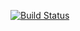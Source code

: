 [![Build Status](http://ec2-18-190-172-231.us-east-2.compute.amazonaws.com/buildStatus/icon?job=pi-challenge)](http://ec2-18-190-172-231.us-east-2.compute.amazonaws.com/job/pi-challenge)


